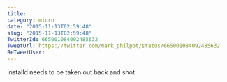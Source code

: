 ```yaml
---
title: 
category: micro
date: "2015-11-13T02:59:48"
slug: "2015-11-13T02:59:48"
TwitterId: 665001084092485632
TweetUrl: https://twitter.com/mark_philpot/status/665001084092485632
ReTweetUser: 
---
```


installd needs to be taken out back and shot